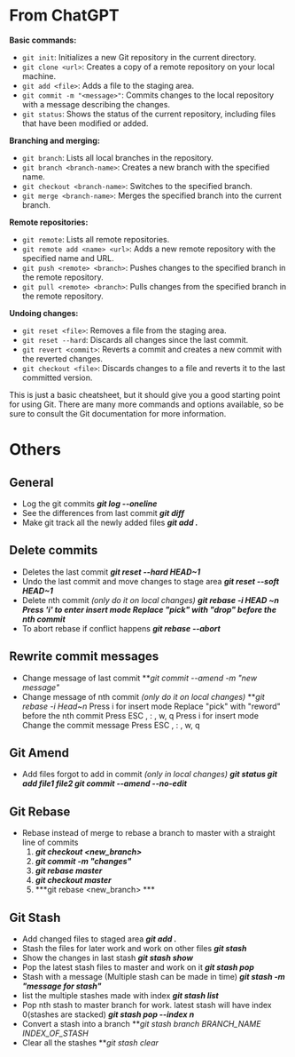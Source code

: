 

# From ChatGPT
**Basic commands:**

- `git init`: Initializes a new Git repository in the current directory.
- `git clone <url>`: Creates a copy of a remote repository on your local machine.
- `git add <file>`: Adds a file to the staging area.
- `git commit -m "<message>"`: Commits changes to the local repository with a message describing the changes.
- `git status`: Shows the status of the current repository, including files that have been modified or added.

**Branching and merging:**

- `git branch`: Lists all local branches in the repository.
- `git branch <branch-name>`: Creates a new branch with the specified name.
- `git checkout <branch-name>`: Switches to the specified branch.
- `git merge <branch-name>`: Merges the specified branch into the current branch.

**Remote repositories:**

- `git remote`: Lists all remote repositories.
- `git remote add <name> <url>`: Adds a new remote repository with the specified name and URL.
- `git push <remote> <branch>`: Pushes changes to the specified branch in the remote repository.
- `git pull <remote> <branch>`: Pulls changes from the specified branch in the remote repository.

**Undoing changes:**

- `git reset <file>`: Removes a file from the staging area.
- `git reset --hard`: Discards all changes since the last commit.
- `git revert <commit>`: Reverts a commit and creates a new commit with the reverted changes.
- `git checkout <file>`: Discards changes to a file and reverts it to the last committed version.

This is just a basic cheatsheet, but it should give you a good starting point for using Git. There are many more commands and options available, so be sure to consult the Git documentation for more information.

# Others 
## General
- Log the git commits
	***git log --oneline***
- See the differences from last commit
	***git diff***
- Make git track all the newly added files
	***git add .***
	
## Delete commits
- Deletes the last commit
	***git reset --hard HEAD~1***
- Undo the last commit and move changes to stage area
	***git reset --soft HEAD~1***
- Delete nth commit *(only do it on local changes)*
	***git rebase -i HEAD ~n***
	***Press 'i' to enter insert mode
	Replace "pick" with "drop" before the nth commit***
- To  abort rebase if conflict happens
	***git rebase --abort***

## Rewrite commit messages
- Change message of last commit
	***git commit --amend -m "new message"*
- Change message of nth commit *(only do it on local changes)*
	***git rebase -i Head~n*
	 Press i for insert mode
	 Replace "pick" with "reword" before the nth commit
	 Press ESC , : , w, q
	 Press i for insert mode
	 Change the commit message
	 Press ESC , : , w, q

## Git Amend
- Add files forgot to add in commit *(only in local changes)*
	***git status
	git add file1 file2
	git commit --amend --no-edit***	

## Git Rebase
- Rebase instead of merge to rebase a branch to master with a straight line of commits
	1. ***git checkout <new_branch>***
	2. ***git commit -m "changes"***
	3. ***git rebase master***
	4. ***git checkout master***
	5. ***git rebase <new_branch> ***

## Git Stash
- Add changed files to staged area
	***git add .***
- Stash the files for later work and work on other files
	***git stash***
- Show the changes in last stash
	***git stash show***
- Pop the latest stash files to master and work on it
	***git stash pop***
- Stash with a message (Multiple stash can be made in time)
	***git stash -m "message for stash"***
- list the multiple stashes made with index
	***git stash list***
- Pop nth stash to master branch for work. latest stash will have index 0(stashes are stacked)
	***git stash pop --index n***
- Convert a stash into a branch
	***git stash branch BRANCH_NAME INDEX_OF_STASH*
- Clear all the stashes
	***git stash clear*

